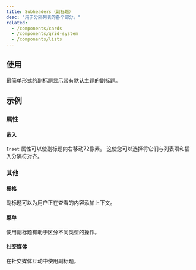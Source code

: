 ```yaml
---
title: Subheaders（副标题）
desc: "用于分隔列表的各个部分。"
related:
  - /components/cards
  - /components/grid-system
  - /components/lists
---
```


## 使用

最简单形式的副标题显示带有默认主题的副标题。

<masa-example file="Examples.components.subheaders.Usage"></masa-example>

## 示例

### 属性

#### 嵌入

`Inset` 属性可以使副标题向右移动72像素。 这使您可以选择将它们与列表项和插入分隔符对齐。

<masa-example file="Examples.components.subheaders.Inset"></masa-example>

### 其他

#### 栅格

副标题可以为用户正在查看的内容添加上下文。

<masa-example file="Examples.components.subheaders.Grid"></masa-example>

#### 菜单

使用副标题有助于区分不同类型的操作。

<masa-example file="Examples.components.subheaders.Menu"></masa-example>

#### 社交媒体

在社交媒体互动中使用副标题。

<masa-example file="Examples.components.subheaders.SocialMedia"></masa-example>